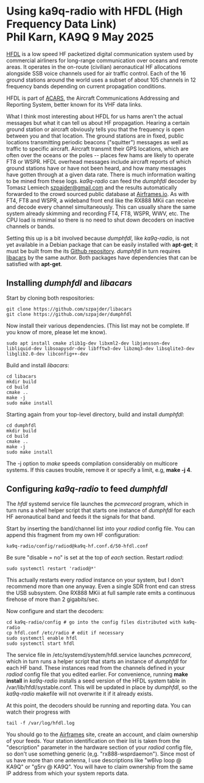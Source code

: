 Using ka9q-radio with HFDL (High Frequency Data Link)  
Phil Karn, KA9Q 9 May 2025
=====================================================

[HFDL](https://en.wikipedia.org/wiki/High_Frequency_Data_Link) is a low speed HF packetized digital communication system used by commercial airliners for long-range communication over oceans and remote areas. It operates in the on-route (civilian) aeronautical HF allocations alongside SSB voice channels used for air traffic control. Each of the 16 ground stations around the world uses a subset of about 105 channels in 12 frequency bands depending on current propagation conditions.

HFDL is part of [ACARS](https://en.wikipedia.org/wiki/ACARS), the Aircraft Communications Addressing and Reporting System, better known for its VHF data links.

What I think most interesting about HFDL for us hams aren't the actual messages but what it can tell us about HF propagation. Hearing a certain ground station or aircraft obviously tells you that the frequency is open between you and that location. The ground stations are in fixed, public locations transmitting periodic beacons ("squitter") messages as well as traffic to specific aircraft. Aircraft transmit their GPS locations, which are often over the oceans or the poles -- places few hams are likely to operate FT8 or WSPR. HFDL overhead messages include aircraft reports of which ground stations have or have not been heard, and how many messages have gotten through at a given data rate. There is much information waiting to be mined from these logs.
*ka9q-radio* can feed the *dumphfdl* decoder by Tomasz Lemiech szpajder@gmail.com and the results automatically forwarded to the crowd sourced public database at [Airframes.io](https://app.airframes.io/). As with FT4, FT8 and WSPR, a wideband front end like the RX888 MKii can receive and decode every channel simultaneously.  This can usually share the same system already skimming and recording FT4, FT8, WSPR, WWV, etc. The CPU load is minimal so there is no need to shut down decoders on inactive channels or bands.

Setting this up is a bit involved because *dumphfdl*, like *ka9q-radio*, is not yet available in a Debian package that can be easily installed with **apt-get**; it must be built from the its [Github repository](https://github.com/szpajder/dumphfdl). *dumphfdl* in turn requires [libacars](https://github.com/szpajder/libacars) by the same author. Both packages have dependencies that can be satisfied with **apt-get**.

## Installing *dumphfdl* and *libacars*

Start by cloning both respositories:
```
git clone https://github.com/szpajder/libacars
git clone https://github.com/szpajder/dumphfdl
```
Now install their various dependencies. (This list may not be complete. If you know of more, please let me know).
```
sudo apt install cmake zlib1g-dev libxml2-dev libjansson-dev libliquid-dev libsoapysdr-dev libfftw3-dev libzmq3-dev libsqlite3-dev libglib2.0-dev libconfig++-dev
```
Build and install *libacars*:
```
cd libacars
mkdir build
cd build
cmake ..
make -j
sudo make install
```
Starting again from your top-level directory, build and install *dumphfdl*:
```
cd dumphfdl
mkdir build
cd build
cmake ..
make -j
sudo make install
```
The -j option to *make* speeds compilation considerably on multicore systems. If this causes trouble, remove it or specify a limit, e.g, **make -j 4**.

## Configuring *ka9q-radio* to feed *dumphfdl*
The *hfdl* systemd service file launches the *pcmrecord* program, which in turn runs a shell helper script that starts one instance of *dumphfdl* for each HF aeronautical band and feeds it the signals for that band.

Start by inserting the band/channel list into your *radiod* config file. You can append this fragment from my own HF configuration:
```
ka9q-radio/config/radiod@ka9q-hf.conf.d/50-hfdl.conf
```
Be sure "disable = no" is set at the top of *each* section. Restart *radiod*:
```
sudo systemctl restart 'radiod@*'
```
This actually restarts every *radiod* instance on your system, but I don't recommend more than one anyway. Even a single SDR front end can stress the USB subsystem. One RX888 MKii at full sample rate emits a continuous firehose of more than 2 gigabits/sec.

Now configure and start the decoders:
```
cd ka9q-radio/config # go into the config files distributed with ka9q-radio
cp hfdl.conf /etc/radio # edit if necessary
sudo systemctl enable hfdl
sudo systemctl start hfdl
```
The service file in /etc/systemd/system/hfdl.service launches *pcmrecord*, which in turn runs a helper script that starts an instance of *dumphfdl* for each HF band. These instances read from the channels defined in your *radiod* config file that you edited earlier.
For convenience, running **make install** in *ka9q-radio* installs a seed version of the HFDL system table in /var/lib/hfdl/systable.conf. This will be updated in place by *dumphfdl*, so the *ka9q-radio* makefile will not overwrite it if it already exists.

At this point, the decoders should be running and reporting data. You can watch their progress with
```
tail -f /var/log/hfdl.log
```
You should go to the [Airframes](https://app.airframes.io/) site, create an account, and claim ownership of your feeds. Your station identification on their list is taken from the "description" parameter in the hardware section of your *radiod* config file, so don't use something generic (e,g. "rx888-wsprdaemon"). Since most of us have more than one antenna, I use descriptions like "w6lvp loop @ KA9Q" or "g5rv @ KA9Q". You will have to claim ownership from the same IP address from which your system reports data.
